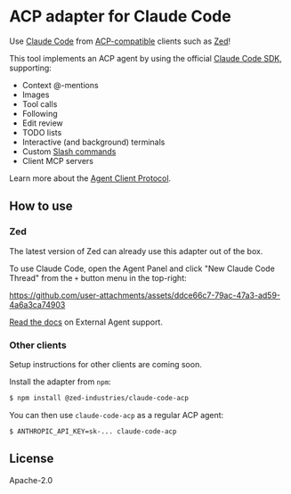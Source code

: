 # ACP adapter for Claude Code

Use [Claude Code](https://www.anthropic.com/claude-code) from [ACP-compatible](https://agentclientprotocol.com) clients such as [Zed](https://zed.dev)!

This tool implements an ACP agent by using the official [Claude Code SDK](https://docs.anthropic.com/en/docs/claude-code/sdk/sdk-overview), supporting:

- Context @-mentions
- Images
- Tool calls
- Following
- Edit review
- TODO lists
- Interactive (and background) terminals
- Custom [Slash commands](https://docs.anthropic.com/en/docs/claude-code/slash-commands) 
- Client MCP servers

Learn more about the [Agent Client Protocol](https://agentclientprotocol.com/).

## How to use

### Zed

The latest version of Zed can already use this adapter out of the box.

To use Claude Code, open the Agent Panel and click "New Claude Code Thread" from the `+` button menu in the top-right:

https://github.com/user-attachments/assets/ddce66c7-79ac-47a3-ad59-4a6a3ca74903

[Read the docs](https://zed.dev/docs/ai/external-agents) on External Agent support.

### Other clients

Setup instructions for other clients are coming soon.

Install the adapter from `npm`: 

```bash
$ npm install @zed-industries/claude-code-acp
```

You can then use `claude-code-acp` as a regular ACP agent:

```
$ ANTHROPIC_API_KEY=sk-... claude-code-acp
```

 ## License 

 Apache-2.0
